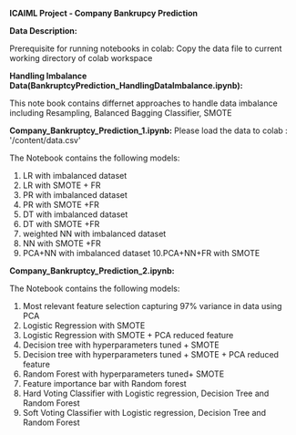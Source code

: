 **ICAIML Project - Company Bankrupcy Prediction**

**Data Description:**


Prerequisite for running notebooks in colab: Copy the data file to current working directory of colab workspace



**Handling Imbalance Data(BankruptcyPrediction_HandlingDataImbalance.ipynb):**

This note book contains differnet approaches to handle data imbalance including Resampling, Balanced Bagging Classifier, SMOTE


**Company_Bankruptcy_Prediction_1.ipynb:**
Please load the data to colab : '/content/data.csv'

The Notebook contains the following models:
1. LR with imbalanced dataset
2. LR with SMOTE + FR
3. PR with imbalanced dataset
4. PR with SMOTE +FR
5. DT with imbalanced dataset
6. DT with SMOTE +FR
7. weighted NN with imbalanced dataset
8. NN with SMOTE +FR
9. PCA+NN with imbalanced dataset
10.PCA+NN+FR with SMOTE

**Company_Bankruptcy_Prediction_2.ipynb:**

The Notebook contains the following models:
1. Most relevant feature selection capturing 97% variance in data using PCA
2. Logistic Regression with SMOTE
3. Logistic Regression with SMOTE + PCA reduced feature
4. Decision tree with hyperparameters tuned + SMOTE
5. Decision tree with hyperparameters tuned + SMOTE + PCA reduced feature
6. Random Forest with hyperparameters tuned+ SMOTE
7. Feature importance bar with Random forest
8. Hard Voting Classifier with Logistic regression, Decision Tree and Random Forest
9. Soft Voting Classifier with Logistic regression, Decision Tree and Random Forest
